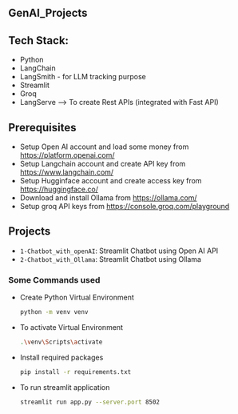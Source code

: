 ## GenAI_Projects

## Tech Stack:
- Python
- LangChain
- LangSmith - for LLM tracking purpose
- Streamlit
- Groq
- LangServe --> To create Rest APIs (integrated with Fast API)

## Prerequisites
- Setup Open AI account and load some money from https://platform.openai.com/
- Setup Langchain account and create API key from https://www.langchain.com/
- Setup Hugginface account and create access key from https://huggingface.co/
- Download and install Ollama from https://ollama.com/
- Setup groq API keys from https://console.groq.com/playground

## Projects
- `1-Chatbot_with_openAI`: Streamlit Chatbot using Open AI API
- `2-Chatbot_with_Ollama`: Streamlit Chatbot using Ollama


### Some Commands used
- Create Python Virtual Environment
    ```sh
    python -m venv venv
    ```
- To activate Virtual Environment
    ```sh
    .\venv\Scripts\activate
    ```
- Install required packages
    ```sh
    pip install -r requirements.txt
    ```
- To run streamlit application
    ```sh
    streamlit run app.py --server.port 8502
    ```